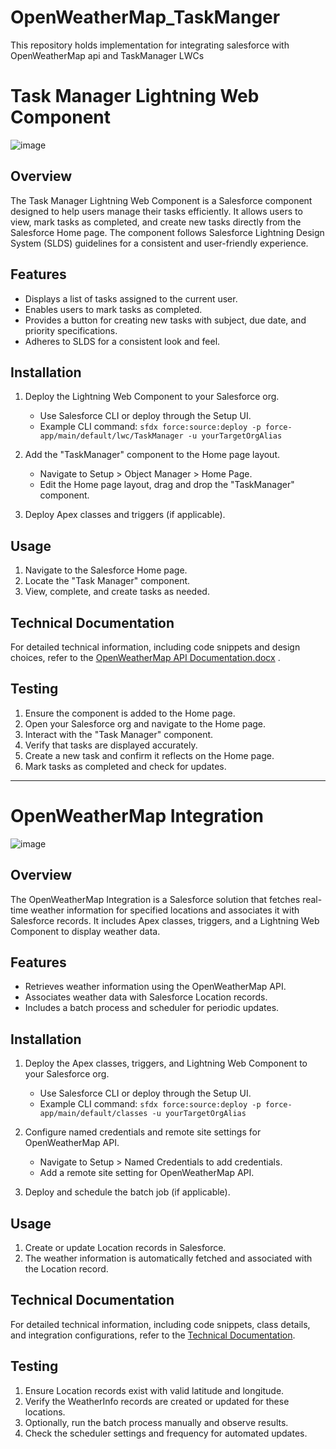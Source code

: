# OpenWeatherMap_TaskManger
This repository holds implementation for integrating salesforce with OpenWeatherMap api and TaskManager LWCs
# Task Manager Lightning Web Component
![image](https://github.com/ALAIN-CLAUDE/OpenWeatherMap_TaskManger/assets/63712848/4d9c653e-b7be-4447-9aa4-3f958cc8b815)

## Overview

The Task Manager Lightning Web Component is a Salesforce component designed to help users manage their tasks efficiently. It allows users to view, mark tasks as completed, and create new tasks directly from the Salesforce Home page. The component follows Salesforce Lightning Design System (SLDS) guidelines for a consistent and user-friendly experience.

## Features

- Displays a list of tasks assigned to the current user.
- Enables users to mark tasks as completed.
- Provides a button for creating new tasks with subject, due date, and priority specifications.
- Adheres to SLDS for a consistent look and feel.

## Installation

1. Deploy the Lightning Web Component to your Salesforce org.
    - Use Salesforce CLI or deploy through the Setup UI.
    - Example CLI command: `sfdx force:source:deploy -p force-app/main/default/lwc/TaskManager -u yourTargetOrgAlias`

2. Add the "TaskManager" component to the Home page layout.
    - Navigate to Setup > Object Manager > Home Page.
    - Edit the Home page layout, drag and drop the "TaskManager" component.

3. Deploy Apex classes and triggers (if applicable).

## Usage

1. Navigate to the Salesforce Home page.
2. Locate the "Task Manager" component.
3. View, complete, and create tasks as needed.

## Technical Documentation

For detailed technical information, including code snippets and design choices, refer to the [OpenWeatherMap API Documentation.docx](https://github.com/ALAIN-CLAUDE/OpenWeatherMap_TaskManger/files/14158486/OpenWeatherMap.API.Documentation.docx)
.

## Testing

1. Ensure the component is added to the Home page.
2. Open your Salesforce org and navigate to the Home page.
3. Interact with the "Task Manager" component.
4. Verify that tasks are displayed accurately.
5. Create a new task and confirm it reflects on the Home page.
6. Mark tasks as completed and check for updates.

---

# OpenWeatherMap Integration
![image](https://github.com/ALAIN-CLAUDE/OpenWeatherMap_TaskManger/assets/63712848/4cc893af-087d-4a7e-b330-476403d592bd)

## Overview

The OpenWeatherMap Integration is a Salesforce solution that fetches real-time weather information for specified locations and associates it with Salesforce records. It includes Apex classes, triggers, and a Lightning Web Component to display weather data.

## Features

- Retrieves weather information using the OpenWeatherMap API.
- Associates weather data with Salesforce Location records.
- Includes a batch process and scheduler for periodic updates.

## Installation

1. Deploy the Apex classes, triggers, and Lightning Web Component to your Salesforce org.
    - Use Salesforce CLI or deploy through the Setup UI.
    - Example CLI command: `sfdx force:source:deploy -p force-app/main/default/classes -u yourTargetOrgAlias`

2. Configure named credentials and remote site settings for OpenWeatherMap API.
    - Navigate to Setup > Named Credentials to add credentials.
    - Add a remote site setting for OpenWeatherMap API.

3. Deploy and schedule the batch job (if applicable).

## Usage

1. Create or update Location records in Salesforce.
2. The weather information is automatically fetched and associated with the Location record.

## Technical Documentation

For detailed technical information, including code snippets, class details, and integration configurations, refer to the [Technical Documentation](link/to/technical/documentation.md).

## Testing

1. Ensure Location records exist with valid latitude and longitude.
2. Verify the WeatherInfo records are created or updated for these locations.
3. Optionally, run the batch process manually and observe results.
4. Check the scheduler settings and frequency for automated updates.
